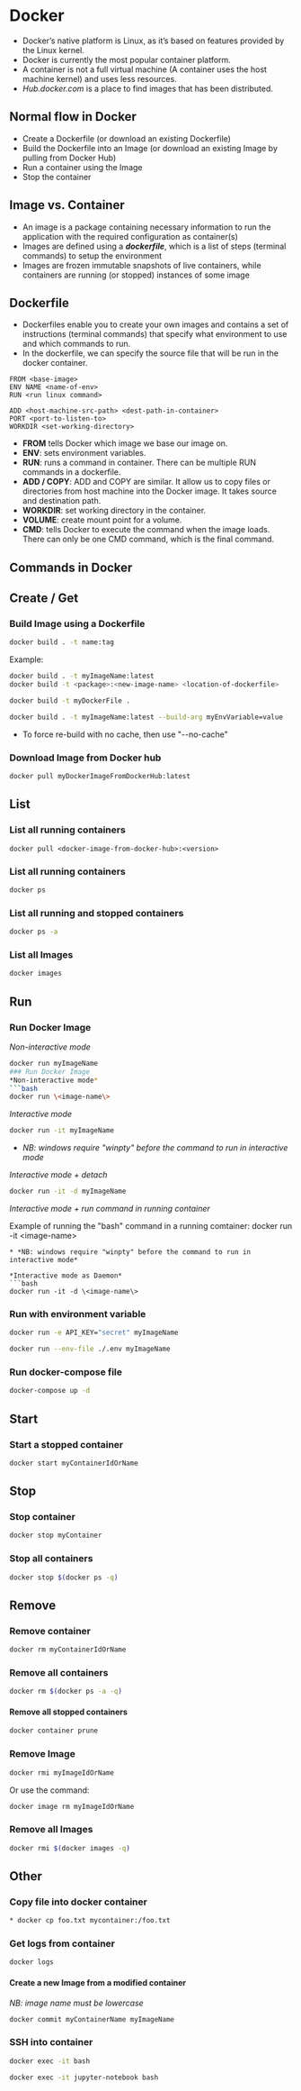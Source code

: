 
# Docker
* Docker’s native platform is Linux, as it’s based on features provided by the Linux kernel.
* Docker is currently the most popular container platform.
* A container is not a full virtual machine (A container uses the host machine kernel) and uses less resources.
* *Hub.docker.com* is a place to find images that has been distributed.


## Normal flow in Docker
* Create a Dockerfile (or download an existing Dockerfile)
* Build the Dockerfile into an Image (or download an existing Image by pulling from Docker Hub)
* Run a container using the Image
* Stop the container


## Image vs. Container
* An image is a package containing necessary information to run the application with the required configuration as container(s)
* Images are defined using a ***dockerfile***, which is a list of steps (terminal commands) to setup the environment
* Images are frozen immutable snapshots of live containers, while containers are running (or stopped) instances of some image



## Dockerfile
* Dockerfiles enable you to create your own images and contains a set of instructions (terminal commands) that specify what environment to use and which commands to run.
* In the dockerfile, we can specify the source file that will be run in the docker container.

```docker
FROM <base-image>
ENV NAME <name-of-env>
RUN <run linux command>

ADD <host-machine-src-path> <dest-path-in-container>
PORT <port-to-listen-to>
WORKDIR <set-working-directory>
```

* **FROM** tells Docker which image we base our image on.
* **ENV**: sets environment variables.
* **RUN**: runs a command in container. There can be multiple RUN commands in a dockerfile.
* **ADD / COPY**: ADD and COPY are similar. It allow us to copy files or directories from host machine into the Docker image. It takes source and destination path.
* **WORKDIR**: set working directory in the container.
* **VOLUME**: create mount point for a volume.
* **CMD**: tells Docker to execute the command when the image loads. There can only be one CMD command, which is the final command.



## Commands in Docker


## Create / Get

### Build Image using a Dockerfile
```bash
docker build . -t name:tag
```
Example:
```bash
docker build . -t myImageName:latest
docker build -t <package>:<new-image-name> <location-of-dockerfile>
```
```bash
docker build -t myDockerFile .
```
```bash
docker build . -t myImageName:latest --build-arg myEnvVariable=value
```
* To force re-build with no cache, then use "--no-cache"

### Download Image from Docker hub
```bash
docker pull myDockerImageFromDockerHub:latest
```


## List

### List all running containers
```
docker pull <docker-image-from-docker-hub>:<version>
```

### List all running containers
```bash
docker ps
```

### List all running and stopped containers
```bash
docker ps -a
```

### List all Images
```bash
docker images
```


## Run

### Run Docker Image
*Non-interactive mode*
```bash
docker run myImageName
### Run Docker Image
*Non-interactive mode*
```bash
docker run \<image-name\>
```

*Interactive mode*
```bash
docker run -it myImageName
```
* *NB: windows require "winpty" before the command to run in interactive mode*

*Interactive mode + detach*
```bash
docker run -it -d myImageName
```

*Interactive mode + run command in running container*

Example of running the "bash" command in a running comtainer:
docker run -it \<image-name\>
```
* *NB: windows require "winpty" before the command to run in interactive mode*

*Interactive mode as Daemon*
```bash
docker run -it -d \<image-name\>
```

### Run with environment variable
```bash
docker run -e API_KEY="secret" myImageName
```
```bash
docker run --env-file ./.env myImageName
```

### Run docker-compose file
```bash
docker-compose up -d
```


## Start

### Start a stopped container
```bash
docker start myContainerIdOrName
```


## Stop

### Stop container
```bash
docker stop myContainer
```

### Stop all containers
```bash
docker stop $(docker ps -q)
```


## Remove

### Remove container
```bash
docker rm myContainerIdOrName
```

### Remove all containers
```bash
docker rm $(docker ps -a -q)
```

#### Remove all stopped containers
```bash
docker container prune
```

### Remove Image
```bash
docker rmi myImageIdOrName
```
Or use the command:
```bash
docker image rm myImageIdOrName
```

### Remove all Images
```bash
docker rmi $(docker images -q)
```


## Other

### Copy file into docker container
```bash
* docker cp foo.txt mycontainer:/foo.txt
```

### Get logs from container
```bash
docker logs
```

#### Create a new Image from a modified container
*NB: image name must be lowercase*
```bash
docker commit myContainerName myImageName
```

### SSH into container
```bash
docker exec -it bash
```
```bash
docker exec -it jupyter-notebook bash
```
